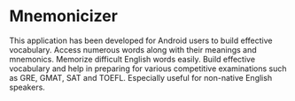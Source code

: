 # Mnemonicizer
This application has been developed for Android users to build effective vocabulary.
Access  numerous words along with their meanings and mnemonics.
Memorize difficult English words easily.
Build effective vocabulary and help in preparing for various competitive examinations such as GRE, GMAT, SAT and TOEFL.
Especially useful for non-native English speakers.
